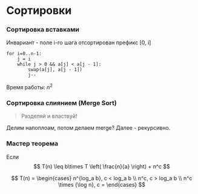 # Сортировки

### Сортировка вставками

Инвариант - поле i-го шага отсортирован префикс [0, i]



```pseudocode
for i=0..n-1:
	j = i
	while j > 0 && a[j] < a[j - 1]:
		swap(a[j], a[j - 1])
		j--
```

Время работы: $n^2$

### Сортировка слиянием (Merge Sort)

> Разделяй и властвуй!

Делим напоплоам, потом делаем merge? Далее - рекурсивно.





### Мастер теорема

Если 
$$
T(n) \leq b\times T \left( \frac{n}{a} \right) + n^c
$$

$$
T(n) = \begin{cases}
n^{log_a b}, c < log_a b \\
n^c, c > log_a b \\
n^c \times {\log n}, c = 
\end{cases}
$$
